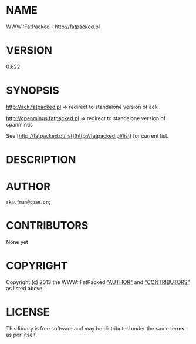 # NAME

WWW::FatPacked - http://fatpacked.pl

# VERSION

0.622

# SYNOPSIS

http://ack.fatpacked.pl => redirect to standalone version of ack

http://cpanminus.fatpacked.pl => redirect to standalone version of cpanminus

See [http://fatpacked.pl/list](http://fatpacked.pl/list) for current list.

# DESCRIPTION

# AUTHOR

    skaufman@cpan.org

# CONTRIBUTORS

None yet

# COPYRIGHT

Copyright (c) 2013 the WWW::FatPacked ["AUTHOR"](#AUTHOR) and ["CONTRIBUTORS"](#CONTRIBUTORS)
as listed above.

# LICENSE

This library is free software and may be distributed under the same terms
as perl itself.
